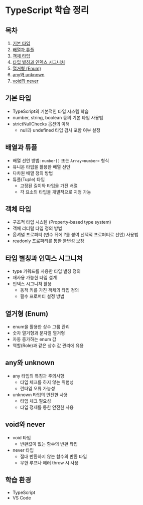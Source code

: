 # TypeScript 학습 정리

## 목차

1. [기본 타입](#기본-타입)
2. [배열과 튜플](#배열과-튜플)
3. [객체 타입](#객체-타입)
4. [타입 별칭과 인덱스 시그니처](#타입-별칭과-인덱스-시그니처)
5. [열거형 (Enum)](#열거형-enum)
6. [any와 unknown](#any와-unknown)
7. [void와 never](#void와-never)

## 기본 타입

- TypeScript의 기본적인 타입 시스템 학습
- number, string, boolean 등의 기본 타입 사용법
- strictNullChecks 옵션의 이해
  - null과 undefined 타입 검사 포함 여부 설정

## 배열과 튜플

- 배열 선언 방법: `number[]` 또는 `Array<number>` 형식
- 유니온 타입을 활용한 배열 선언
- 다차원 배열 정의 방법
- 튜플(Tuple) 타입
  - 고정된 길이와 타입을 가진 배열
  - 각 요소의 타입을 개별적으로 지정 가능

## 객체 타입

- 구조적 타입 시스템 (Property-based type system)
- 객체 리터럴 타입 정의 방법
- 옵셔널 프로퍼티 (변수 뒤에 ?를 붙여 선택적 프로퍼티로 선언) 사용법
- readonly 프로퍼티를 통한 불변성 보장

## 타입 별칭과 인덱스 시그니처

- type 키워드를 사용한 타입 별칭 정의
- 재사용 가능한 타입 설계
- 인덱스 시그니처 활용
  - 동적 키를 가진 객체의 타입 정의
  - 필수 프로퍼티 설정 방법

## 열거형 (Enum)

- enum을 활용한 상수 그룹 관리
- 숫자 열거형과 문자열 열거형
- 자동 증가하는 enum 값
- 역할(Role)과 같은 상수 값 관리에 유용

## any와 unknown

- any 타입의 특징과 주의사항
  - 타입 체크를 하지 않는 위험성
  - 런타임 오류 가능성
- unknown 타입의 안전한 사용
  - 타입 체크 필요성
  - 타입 정제를 통한 안전한 사용

## void와 never

- void 타입
  - 반환값이 없는 함수의 반환 타입
- never 타입
  - 절대 반환하지 않는 함수의 반환 타입
  - 무한 루프나 에러 throw 시 사용

## 학습 환경

- TypeScript
- VS Code
